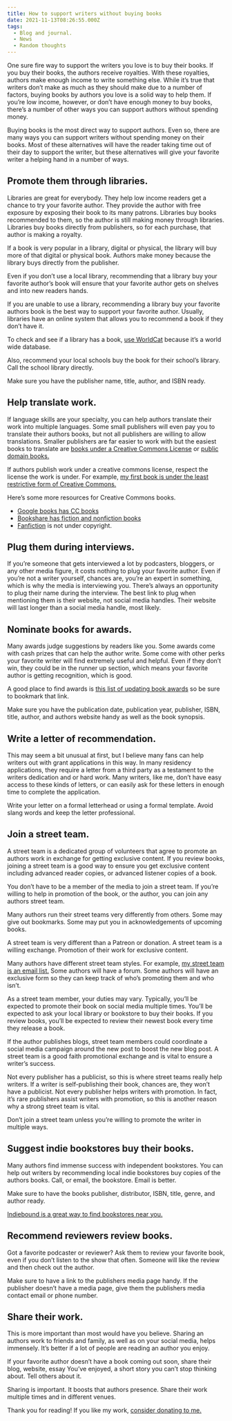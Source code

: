```yaml
---
title: How to support writers without buying books
date: 2021-11-13T08:26:55.000Z
tags:
  - Blog and journal.
  - News
  - Random thoughts
---
```


One sure fire way to support the writers you love is to buy their books. If you buy their books, the authors receive royalties. With these royalties, authors make enough income to write something else. While it’s true that writers don’t make as much as they should make due to a number of factors, buying books by authors you love is a solid way to help them. If you’re low income, however, or don’t have enough money to buy books, there’s a number of other ways you can support authors without spending money.

Buying books is the most direct way to support authors. Even so, there are many ways you can support writers without spending money on their books. Most of these alternatives will have the reader taking time out of their day to support the writer, but these alternatives will give your favorite writer a helping hand in a number of ways.

## Promote them through libraries.

Libraries are great for everybody. They help low income readers get a chance to try your favorite author. They provide the author with free exposure by exposing their book to its many patrons. Libraries buy books recommended to them, so the author is still making money through libraries. Libraries buy books directly from publishers, so for each purchase, that author is making a royalty.

If a book is very popular in a library, digital or physical, the library will buy more of that digital or physical book. Authors make money because the library buys directly from the publisher.

Even if you don’t use a local library, recommending that a library buy your favorite author’s book will ensure that your favorite author gets on shelves and into new readers hands.

If you are unable to use a library, recommending a library buy your favorite authors book is the best way to support your favorite author. Usually, libraries have an online system that allows you to recommend a book if they don’t have it.

To check and see if a library has a book, [use WorldCat](https://www.worldcat.org/) because it’s a world wide database.

Also, recommend your local schools buy the book for their school’s library. Call the school library directly.

Make sure you have the publisher name, title, author, and ISBN ready.

## Help translate work.

If language skills are your specialty, you can help authors translate their work into multiple languages. Some small publishers will even pay you to translate their authors books, but not all publishers are willing to allow translations. Smaller publishers are far easier to work with but the easiest books to translate are [books under a Creative Commons License](https://wiki.creativecommons.org/wiki/Category:Book) or [public domain books.](https://www.gutenberg.org/)

If authors publish work under a creative commons license, respect the license the work is under. For example, [my first book is under the least restrictive form of Creative Commons.](/posts/2808)

Here’s some more resources for Creative Commons books.

- [Google books has CC books](https://creativecommons.org/2009/08/13/google-books-adds-creative-commons-license-options/)
- [Bookshare has fiction and nonfiction books](https://www.bookshare.org/cms/search-freely-available)
- [Fanfiction](https://archiveofourown.org/) is not under copyright.

## Plug them during interviews.

If you’re someone that gets interviewed a lot by podcasters, bloggers, or any other media figure, it costs nothing to plug your favorite author. Even if you’re not a writer yourself, chances are, you’re an expert in something, which is why the media is interviewing you. There’s always an opportunity to plug their name during the interview. The best link to plug when mentioning them is their website, not social media handles. Their website will last longer than a social media handle, most likely.

## Nominate books for awards.

Many awards judge suggestions by readers like you. Some awards come with cash prizes that can help the author write. Some come with other perks your favorite writer will find extremely useful and helpful. Even if they don’t win, they could be in the runner up section, which means your favorite author is getting recognition, which is good.

A good place to find awards is [this list of updating book awards](https://www.ala.org/alsc/awardsgrants/bookmedia) so be sure to bookmark that link.

Make sure you have the publication date, publication year, publisher, ISBN, title, author, and authors website handy as well as the book synopsis.

## Write a letter of recommendation.

This may seem a bit unusual at first, but I believe many fans can help writers out with grant applications in this way. In many residency applications, they require a letter from a third party as a testament to the writers dedication and or hard work. Many writers, like me, don’t have easy access to these kinds of letters, or can easily ask for these letters in enough time to complete the application.

Write your letter on a formal letterhead or using a formal template. Avoid slang words and keep the letter professional.

## Join a street team.

A street team is a dedicated group of volunteers that agree to promote an authors work in exchange for getting exclusive content. If you review books, joining a street team is a good way to ensure you get exclusive content including advanced reader copies, or advanced listener copies of a book.

You don’t have to be a member of the media to join a street team. If you’re willing to help in promotion of the book, or the author, you can join any authors street team.

Many authors run their street teams very differently from others. Some may give out bookmarks. Some may put you in acknowledgements of upcoming books.

A street team is very different than a Patreon or donation. A street team is a willing exchange. Promotion of their work for exclusive content.

Many authors have different street team styles. For example, [my street team is an email list.](https://docs.google.com/forms/d/e/1FAIpQLSfks0lMp2tnrTTVeBg00Z5yEYTWeBSQzava3qjzxlrCuN7UOA/viewform?usp=sf_link) Some authors will have a forum. Some authors will have an exclusive form so they can keep track of who’s promoting them and who isn’t.

As a street team member, your duties may vary. Typically, you’ll be expected to promote their book on social media multiple times. You’ll be expected to ask your local library or bookstore to buy their books. If you review books, you’ll be expected to review their newest book every time they release a book.

If the author publishes blogs, street team members could coordinate a social media campaign around the new post to boost the new blog post. A street team is a good faith promotional exchange and is vital to ensure a writer’s success.

Not every publisher has a publicist, so this is where street teams really help writers. If a writer is self-publishing their book, chances are, they won’t have a publicist. Not every publisher helps writers with promotion. In fact, it’s rare publishers assist writers with promotion, so this is another reason why a strong street team is vital.

Don’t join a street team unless you’re willing to promote the writer in multiple ways.

## Suggest indie bookstores buy their books.

Many authors find immense success with independent bookstores. You can help out writers by recommending local indie bookstores buy copies of the authors books. Call, or email, the bookstore. Email is better.

Make sure to have the books publisher, distributor, ISBN, title, genre, and author ready.

[Indiebound is a great way to find bookstores near you.](https://www.indiebound.org/buy-local/9781990086083)

## Recommend reviewers review books.

Got a favorite podcaster or reviewer? Ask them to review your favorite book, even if you don’t listen to the show that often. Someone will like the review and then check out the author.

Make sure to have a link to the publishers media page handy. If the publisher doesn’t have a media page, give them the publishers media contact email or phone number.

## Share their work.

This is more important than most would have you believe. Sharing an authors work to friends and family, as well as on your social media, helps immensely. It’s better if a lot of people are reading an author you enjoy.

If your favorite author doesn’t have a book coming out soon, share their blog, website, essay You’ve enjoyed, a short story you can’t stop thinking about. Tell others about it.

Sharing is important. It boosts that authors presence. Share their work multiple times and in different venues.

Thank you for reading! If you like my work, [consider donating to me.](/support)
